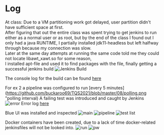 # Log

At class: Due to a VM partitioning work got delayed, user partition didn't have sufficient space at first.<br>
          After figuring that out the entire class was spent trying to get jenkins to run either as a normal user or as root, but by the end of the class I found out I only had a java RUNTIME, I partially installed jdk11-headless but left halfway through because my connection was slow.<br>
          Later at the same day attempts at running the same code told me they could not locate libawt_xawt.so for some reason,<br> I installed apt-file and used it to find packages with the file, finally getting a successful jenkins build
          ![Jenkins Build](https://github.com/buckaroo69/TQS2021/blob/master/08/1stsuccess.png "success")
          
The console log for the build can be found [here](https://github.com/buckaroo69/TQS2021/blob/master/08/1strunlog.txt "log")

For ex 2 a pipeline was configured to run [every 5 minutes] (https://github.com/buckaroo69/TQS2021/blob/master/08/polling.png "polling interval)
A failing test was introduced and caught by Jenkins ![error](https://github.com/buckaroo69/TQS2021/blob/master/08/autorun.png "error")
Error log [here](https://github.com/buckaroo69/TQS2021/blob/master/08/pipelinefail.txt "error log")

Blue UI was installed and inspected
![main](https://github.com/buckaroo69/TQS2021/blob/master/08/blueui.png "main")
![pipeline](https://github.com/buckaroo69/TQS2021/blob/master/08/blueuipipeline.png "pipeline")
![test list](https://github.com/buckaroo69/TQS2021/blob/master/08/testlist.png "test list")

Docker containers have been created, due to a lack of time docker-related jenkinsfiles will not be looked into.
![run](https://github.com/buckaroo69/TQS2021/blob/master/08/dockerjenkinsrun.png "run")
![pw](https://github.com/buckaroo69/TQS2021/blob/master/08/extractpw.png "pw")
